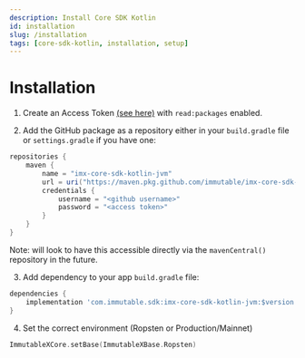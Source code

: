 ```yaml
---
description: Install Core SDK Kotlin
id: installation
slug: /installation
tags: [core-sdk-kotlin, installation, setup]
---
```


# Installation

1. Create an Access Token [(see here)](https://docs.github.com/en/authentication/keeping-your-account-and-data-secure/creating-a-personal-access-token) with `read:packages` enabled.

2. Add the GitHub package as a repository either in your `build.gradle` file or `settings.gradle` if you have one:

  ```gradle
  repositories {
      maven {
          name = "imx-core-sdk-kotlin-jvm"
          url = uri("https://maven.pkg.github.com/immutable/imx-core-sdk-kotlin-jvm")
          credentials {
              username = "<github username>"
              password = "<access token>"
          }
      }
  }
  ```

  Note: will look to have this accessible directly via the `mavenCentral()` repository in the future.

3. Add dependency to your app `build.gradle` file:

  ```gradle
  dependencies {
      implementation 'com.immutable.sdk:imx-core-sdk-kotlin-jvm:$version'
  }
  ```

4. Set the correct environment (Ropsten or Production/Mainnet)

  ```kt
  ImmutableXCore.setBase(ImmutableXBase.Ropsten)
  ```
